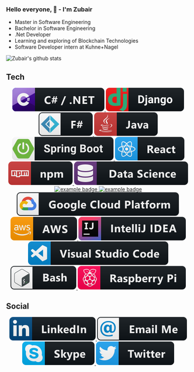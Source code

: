 ### Hello everyone, 👋 - I'm Zubair


* Master in Software Engineering
* Bachelor in Software Engineering
* .Net Developer
* Learning and exploring of Blockchain Technologies
* Software Developer intern at Kuhne+Nagel


![Zubair's github stats](https://github-readme-stats.vercel.app/api?username=cybercommando&show_icons=true&count_private=true&include_all_commits=true&hide=issues,contribs)




## Tech

<p align="center">
   <a href="#">
    <img src="https://raw.githubusercontent.com/cybercommando/cybercommando/master/svg/dev/languages/csharp_dotnet.svg" alt="example badge" style="vertical-align:top margin:6px 4px">
      
   <a href="#">
    <img src="https://raw.githubusercontent.com/cybercommando/cybercommando/master/svg/dev/frameworks/django.svg" alt="example badge" style="vertical-align:top margin:6px 4px">
         
      
<!--   </a>  
     <a href="#">
     <img src="https://raw.githubusercontent.com/cybercommando/cybercommando/master/svg/dev/languages/js.svg" alt="example badge" style="vertical-align:top margin:6px 4px">
  </a>   -->
 <!-- 
   <a href="#">
   <img src="https://raw.githubusercontent.com/cybercommando/cybercommando/master/svg/dev/languages/html.svg" alt="example badge" style="vertical-align:top margin:6px 4px">
</a>    
   <a href="#">
     <img src="https://raw.githubusercontent.com/cybercommando/cybercommando/master/svg/dev/languages/css3.svg" alt="example badge" style="vertical-align:top margin:6px 4px">
  </a> 
-->
 <a href="#">
    <img src="https://raw.githubusercontent.com/cybercommando/cybercommando/master/svg/dev/languages/fsharp.svg" alt="example badge" style="vertical-align:top margin:6px 4px">
  </a>  
  
   <a href="#">
   <img src="https://raw.githubusercontent.com/cybercommando/cybercommando/master/svg/dev/languages/java.svg" alt="example badge" style="vertical-align:top margin:6px 4px">
</a>      

   <a href="#">
   <img src="https://raw.githubusercontent.com/cybercommando/cybercommando/master/svg/dev/frameworks/springboot.svg" alt="example badge" style="vertical-align:top margin:6px 4px">
</a>      

   <a href="#">
   <img src="https://raw.githubusercontent.com/cybercommando/cybercommando/master/svg/dev/frameworks/react.svg" alt="example badge" style="vertical-align:top margin:6px 4px">
</a> 

   <a href="#">
   <img src="https://raw.githubusercontent.com/cybercommando/cybercommando/master/svg/dev/services/npm.svg" alt="example badge" style="vertical-align:top margin:6px 4px">
</a> 


 
   <a href="https://github.com/DataSystemsGroupUT/DLBench/">
   <img src="https://raw.githubusercontent.com/cybercommando/cybercommando/master/svg/dev/misc/datascience.svg" alt="example badge" style="vertical-align:top margin:6px 4px">
   
  <a href="https://github.com/cybercommando/Business-Data-Analytics">
   <img src="https://github.com/cybercommando/cybercommando/blob/master/svg/dev/tools/%20jupyter.svg" alt="example badge" style="vertical-align:top margin:6px 4px"> 
</a>  

  <a href="#">
   <img src="https://github.com/cybercommando/cybercommando/blob/master/svg/dev/tools/%20postgres.svg" alt="example badge" style="vertical-align:top margin:6px 4px"> 
</a>
   <a href="#">
  <img src="https://raw.githubusercontent.com/cybercommando/cybercommando/master/svg/dev/services/google_cloud_platform.svg" alt="example badge" style="vertical-align:top margin:6px 4px">
</a>  
    
  <a href="#">
   <img src="https://raw.githubusercontent.com/cybercommando/cybercommando/master/svg/dev/services/aws.svg" alt="example badge" style="vertical-align:top margin:6px 4px">
</a>  
 
 
 
  
  <a href="#">
  <img src="https://raw.githubusercontent.com/cybercommando/cybercommando/master/svg/dev/tools/jetbrains_intellij.svg" alt="example badge" style="vertical-align:top margin:6px 4px">
</a>  
     
 
 
   <a href="#">
  <img src="https://raw.githubusercontent.com/cybercommando/cybercommando/master/svg/dev/tools/visualstudio_code.svg" alt="example badge" style="vertical-align:top margin:6px 4px">
</a>  
 
 
 

 
  
   <a href="#">
  <img src="https://raw.githubusercontent.com/cybercommando/cybercommando/master/svg/dev/tools/bash.svg" alt="example badge" style="vertical-align:top margin:6px 4px">
</a>  
 

  
  <a href="#">
  <img src="https://raw.githubusercontent.com/cybercommando/cybercommando/master/svg/devices/raspberrypi.svg" alt="example badge" style="vertical-align:top margin:6px 4px">
</a>  
 </p>
 
 
## Social
<p align="center">
   
   <a href="https://www.linkedin.com/in/zubairtnvr/">
   <img src="https://raw.githubusercontent.com/cybercommando/cybercommando/master/svg/social/linkedin.svg" alt="example badge" style="vertical-align:top margin:6px 4px">
   </a>  
      <a href="mailto:zubairtnvr90@gmail.com">
   <img src="https://raw.githubusercontent.com/cybercommando/cybercommando/master/svg/social/email_me.svg" alt="example badge" style="vertical-align:top margin:6px 4px">
   </a> 
   
   <a href="https://join.skype.com/invite/i7fCIZroR5sZ">
  <img src="https://raw.githubusercontent.com/cybercommando/cybercommando/master/svg/social/skype.svg" alt="example badge" style="vertical-align:top margin:6px 4px">
   </a> 

   <a href="https://twitter.com/zubairtnvr">
 <img src="https://raw.githubusercontent.com/cybercommando/cybercommando/master/svg/social/twitter.svg" alt="example badge" style="vertical-align:top margin:6px 4px">
   </a> 
   </p>

<!--
**cybercommando/cybercommando** is a ✨ _special_ ✨ repository because its `README.md` (this file) appears on your GitHub profile.

Here are some ideas to get you started:
[![Top Langs](https://github-readme-stats.vercel.app/api/top-langs/?username=cybercommando&layout=compact&hide=Jupyter)](https://github.com/cybercommando/github-readme-stats)

- 🌱 I’m currently learning React.js, Java SpringBoot
- 🔭 I’m currently working on Blockchain technologies specially in HyperLedger Fabric: 
- 👯 I’m looking to collaborate on ...
- 🤔 I’m looking for help with ...
- 💬 Ask me about ...
- 📫 How to reach me: ...
- 😄 Pronouns: ...
- ⚡ Fun fact: ...
-->
